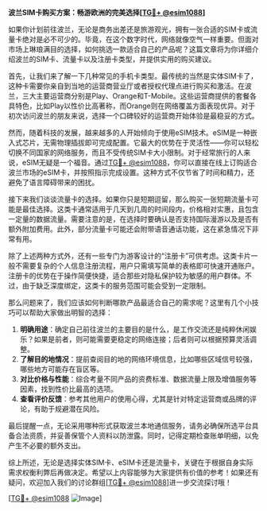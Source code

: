 **波兰SIM卡购买方案：畅游欧洲的完美选择[[TG💪+ @esim1088](https://t.me/s/esim1088)]**

如果你计划前往波兰，无论是商务出差还是旅游观光，拥有一张合适的SIM卡或流量卡绝对是必不可少的。毕竟，在这个数字时代，网络就像空气一样重要。但面对市场上琳琅满目的选择，如何挑选一款适合自己的产品呢？这篇文章将为你详细介绍波兰的SIM卡、流量卡以及注册卡类型，并提供实用的购买建议。

首先，让我们来了解一下几种常见的手机卡类型。最传统的当然是实体SIM卡了，这种卡需要你亲自到当地的运营商营业厅或者授权代理点进行购买和激活。在波兰，三大主要运营商分别是Play、Orange和T-Mobile。这些运营商提供的套餐各具特色，比如Play以性价比高著称，而Orange则在网络覆盖方面表现优异。对于初次访问波兰的朋友来说，选择一个口碑较好的运营商开始体验是最稳妥的方式。

然而，随着科技的发展，越来越多的人开始倾向于使用eSIM技术。eSIM是一种嵌入式芯片，无需物理插拔即可完成配置。它最大的优势在于灵活性——你可以轻松切换不同国家的网络服务，而且不受传统SIM卡大小限制。对于经常旅行的人来说，eSIM无疑是一个福音。通过[TG💪+ @esim1088](https://t.me/s/esim1088)，你可以直接在线上订购适合波兰市场的eSIM卡，并按照指示完成设置。这种方式不仅节省了时间和精力，还避免了语言障碍带来的困扰。

接下来我们谈谈流量卡的选择。如果你只是短期逗留，那么购买一张短期流量卡可能是最佳选择。这类卡通常适用于几天到几周的时间段内，价格相对实惠，且包含一定量的数据流量。需要注意的是，在选择时要确认是否支持国际漫游以及是否有额外附加费用。此外，部分流量卡可能还会附带语音通话功能，这在紧急情况下非常有用。

除了上述两种方式外，还有一些专门为游客设计的“注册卡”可供考虑。这类卡片一般不需要复杂的个人信息注册流程，用户只需填写简单的表格即可快速开通账户。注册卡的优势在于操作简便快捷，适合那些对隐私保护较为敏感的用户群体。不过，由于缺乏深度绑定，这类卡的服务范围可能会受到一定限制。

那么问题来了，我们应该如何判断哪款产品最适合自己的需求呢？这里有几个小技巧可以帮助大家做出明智的选择：

1. **明确用途**：确定自己前往波兰的主要目的是什么，是工作交流还是纯粹休闲娱乐？如果是前者，则可能需要更稳定的网络连接；后者则可以根据预算灵活调整。
2. **了解目的地情况**：提前查阅目的地的网络环境信息，比如哪些区域信号较强，哪些地方可能存在盲区等。
3. **对比价格与性能**：综合考量不同产品的资费标准、数据流量上限及增值服务等因素，找到性价比最高的选项。
4. **查看评价反馈**：参考其他用户的使用心得，尤其是针对特定运营商或品牌的评论，有助于规避潜在风险。

最后提醒一点，无论采用哪种形式获取波兰本地通信服务，请务必确保所选平台具备合法资质，并妥善保管个人资料以防泄露。同时，记得定期检查账单明细，以免产生不必要的额外支出。

综上所述，无论是选择实体SIM卡、eSIM卡还是流量卡，关键在于根据自身实际需求权衡利弊后再做决定。希望以上内容能够为大家提供有价值的参考！如果还有疑问，欢迎加入我们的讨论群组[[TG💪+ @esim1088](https://t.me/s/esim1088)]进一步交流探讨哦！

[[TG💪+ @esim1088](https://t.me/s/esim1088) ![Image](https://i.postimg.cc/4NQfJmqS/Snipaste-2025-05-13-00-14-12.png)]